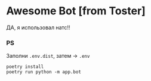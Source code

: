 Awesome Bot [from Toster]
===

ДА, я использовал натс!!

### PS

Заполни `.env.dist`, затем -> `.env`

```shell
poetry install
poetry run python -m app.bot
```
